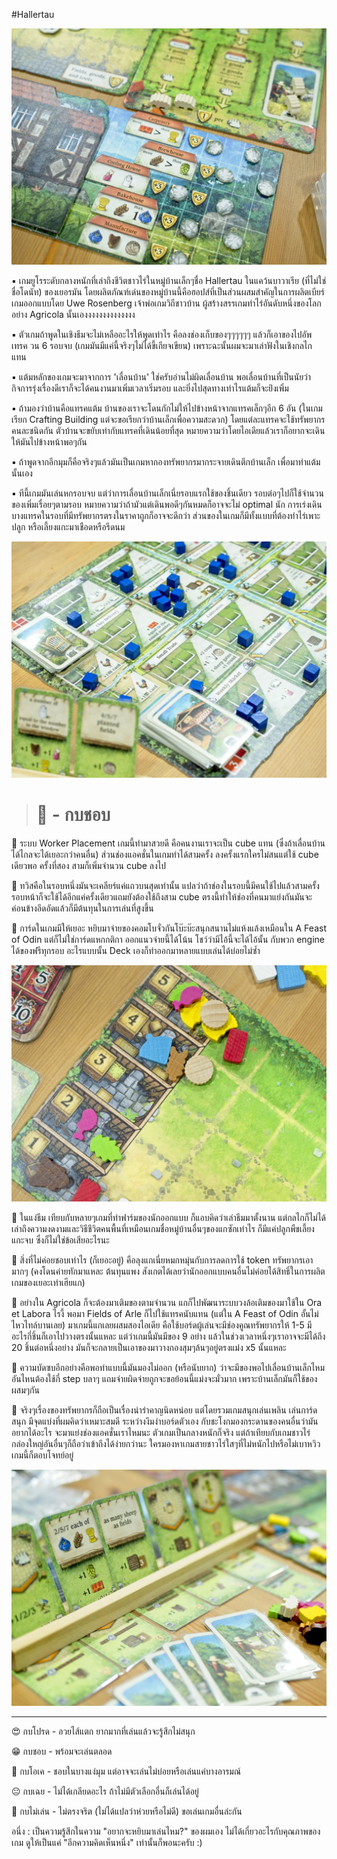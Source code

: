 #Hallertau

![alt tag](https://github.com/SisadaR/BoardNBon/blob/main/images/hallertau/P1122764.jpg?raw=true)

▪️ เกมยูโรระดับกลางหนักที่เล่าถึงชีวิตชาวไร่ในหมู่บ้านเล็กๆชื่อ Hallertau ในแคว้นบาวาเรีย (ที่ไม่ใช่ชื่อโดนัท) ของเยอรมัน โดยผลิตภัณฑ์เด่นของหมู่บ้านนี้คือฮอปส์ที่เป็นส่วนผสมสำคัญในการผลิตเบียร์ เกมออกแบบโดย Uwe Rosenberg เจ้าพ่อเกมวิถีชาวบ้าน ผู้สร้างสรรเกมทำไร่อันดับหนึ่งของโลกอย่าง Agricola นั้นเองงงงงงงงงงงงงง 

▪️ ตัวเกมถ้าพูดในเชิงธีมจะไม่เหลืออะไรให้พูดเท่าไร คือลงช่องเก็บของๆๆๆๆๆๆ แล้วก็เอาของไปอัพเทรค วน 6 รอบจบ (เกมมันมีแค่นี้จริงๆไม่ได้ขี้เกียจเขียน) เพราะฉะนั้นผมจะมาเล่าฟังในเชิงกลไกแทน

▪️ แต้มหลักของเกมจะมาจากการ 'เลื่อนบ้าน' ใช่ครับอ่านไม่ผิดเลื่อนบ้าน พอเลื่อนบ้านที่เป็นนัยว่ากิจการรุ่งเรื่องดีเราก็จะได้คนงานมาเพิ่มเวลาเริ่มรอบ และยิ่งไปสุดทางเท่าไรแต้มก็จะย่ิงเพิ่ม 

▪️ ถ้ามองว่าบ้านคือแทรคแต้ม บ้านของเราจะโดนกักไม่ให้ไปข้างหน้าจากแทรคเล็กๆอีก 6 อัน (ในเกมเรียก Crafting Building แต่จะขอเรียกว่าบ้านเล็กเพื่อความสะดวก) โดยแต่ละแทรคจะใช้ทรัพยากรคนละชนิดกัน ตัวบ้านจะขยับเท่ากับแทรคที่เดินน้อยที่สุด หมายความว่าโดยไอเดียแล้วเราก็อยากจะเดินให้มันไปข้างหน้าพอๆกัน

▪️ ถ้าพูดจากอีกมุมก็คือจริงๆแล้วมันเป็นเกมหากองทรัพยากรมากระจายเดินตึกบ้านเล็ก เพื่อมาทำแต้มนั้นเอง

▪️ ทีนี้เกมมันเล่นหกรอบจบ แต่ว่าการเลื่อนบ้านเล็กเนี่ยรอบแรกใช้ของชิ้นเดียว รอบต่อๆไปก็ใช้จำนวนของเพิ่มเรื่อยๆตามรอบ หมายความว่าถ้ามัวแต่เดินพอดีๆกันหมดก็อาจจะไม่ optimal นัก การเร่งเดินบางแทรคในรอบที่มีทรัพยากรตรงในราคาถูกก็อาจจะดีกว่า ส่วนของในเกมก็มีทั้งแบบที่ต้องทำไร่เพาะปลูก หรือเลี้ยงแกะมาเชือดหรือรีดนม 

![alt tag](https://github.com/SisadaR/BoardNBon/blob/main/images/hallertau/P1122761.jpg?raw=true)

> # 🐸 - กบชอบ

🔹 ระบบ Worker Placement เกมนี้ทำมาสวยดี คือคนงานเราจะเป็น cube แทน (ซึ่งถ้าเลื่อนบ้านได้ไกลจะได้เยอะกว่าคนอื่น) ส่วนช่องแอคชั่นในเกมทำได้สามครั้ง ลงครั้งแรกใครไม่สนแต่ใช้ cube เดียวพอ ครั้งที่สอง สามก็เพิ่มจำนวน cube ลงไป

🔹 ทวิสคือในรอบหนึ่งมันจะเคลียร์แค่แถวบนสุดเท่านั้น แปลว่าถ้าช่องในรอบนี้มีคนใช้ไปแล้วสามครั้ง รอบหน้าก็จะใช้ได้อีกแค่ครั้งเดียวแถมยังต้องใช้ถึงสาม cube ตรงนี้ทำให้ช่องที่คนมาแย่งกันมันจะค่อนข้างอึดอัดแล้วก็มีต้นทุนในการเล่นที่สูงขึ้น

🔹 การ์ดในเกมมีให้เยอะ หยิบมาจ่ายของคอมโบจั่วกันโบ๊ะบ๊ะสนุกสนานไม่แห้งแล้งเหมือนใน A Feast of Odin แต่ก็ไม่ใช่การ์ดแหกกติกา ออกแนวจ่ายนี้ได้โน้น โชว์ว่ามีไอ้นี้จะได้ไอ้นั้น กับพวก engine ได้ของฟรีทุกรอบ อะไรแบบนั้น Deck เองก็ทำออกมาหลายแบบเล่นได้บ่อยไม่ซ้ำ

![alt tag](https://github.com/SisadaR/BoardNBon/blob/main/images/hallertau/P1122767.jpg?raw=true)

🔸 ในแง่ธีม เทียบกับหลายๆเกมที่ทำฟาร์มของนักออกแบบ ก็แอบคิดว่าเล่าธีมมาตั้งนาน แต่กลไกก็ไม่ได้เล่าถึงความงดงามและวิธีชีวิตคนพื้นที่เหมือนเกมชื่อหมู่บ้านอื่นๆของแกซักเท่าไร ก็มีแค่ปลูกพืชเลี้ยงแกะจบ ซึ่งก็ไม่ใช่ข้อเสียอะไรนะ

🔸 สิ่งที่ไม่ค่อยชอบเท่าไร (ก็เยอะอยู่) คือลุงแกเนี่ยหมกหมุ่นกับการลดการใช้ token ทรัพยากรเอามากๆ (คงโดนค่ายทักมาแหละ ต้นทุนแพง สังเกตได้เลยว่านักออกแบบคนอื่นไม่ค่อยได้สิทธิ์ในการผลิตเกมของเยอะเท่าเฮียแก)

🔸 อย่างใน Agricola ก็จะต้องมาเติมของตามจำนวน แกก็ไปพัฒนาระบบวงล้อเติมของมาใช้ใน Ora et Labora ไรงี้ พอมา Fields of Arle ก็ไปใช้แทรคนับแทน (แต่ใน A Feast of Odin อั้นไม่ไหวไทล์บานเลย)  มาเกมนี้แกเลยผสมสองไอเดีย คือใช้บอร์ดผู้เล่นจะมีช่องคูณทรัพยากรให้ 1-5 มีอะไรกี่ชิ้นก็เอาไปวางตรงนั้นแหละ แต่ว่าเกมนี้มันมีของ 9 อย่าง แล้วในช่วงเวลาหนึ่งๆเราอาจจะมีได้ถึง 20 ชิ้นต่อหนึ่งอย่าง มันก็จะกลายเป็นเอาของมาวางกองสุมๆล้นๆอยู่ตรงแม่ง x5 นั้นแหละ

🔸 ความบัดซบอีกอย่างคือพอทำแบบนี้มันมองไม่ออก (หรือนับยาก) ว่าจะมีของพอไปเลื่อนบ้านเล็กไหม อันไหนต้องใช้กี่ step บลาๆ แถมจ่ายผิดจ่ายถูกจะขอย้อนนี้แม่งจะมั่วมาก เพราะบ้านเล็กมันก็ใช้ของผสมๆกัน

💬 จริงๆเรื่องของทรัพยากรก็ถือเป็นเรื่องน่ารำคาญนิดหน่อย แต่โดยรวมเกมสนุกเล่นเพลิน เล่นการ์ดสนุก มีจุดแบ่งที่ผมคิดว่าเหมาะสมดี ระหว่างงึมงำบอร์ดตัวเอง กับชะโงกมองกระดานของคนอื่นว่ามันอยากได้อะไร จะมาแย่งช่องแอคชั่นเราไหมนะ ตัวเกมเป็นกลางหนักก็จริง แต่ถ้าเทียบกับเกมชาวไร่กล่องใหญ่อันอื่นๆก็ถือว่าเข้าถึงได้ง่ายกว่านะ ใครมองหาเกมสายชาวไร่ใสๆที่ไม่หนักไปหรือไม่เบาหวิว เกมนี้ก็ตอบโจทย์อยู่ 

![alt tag](https://github.com/SisadaR/BoardNBon/blob/main/images/hallertau/P1122876.jpg?raw=true)

---


😍 กบโปรด - อวยไส้แตก ยากมากที่เล่นแล้วจะรู้สึกไม่สนุก

😁 กบชอบ - พร้อมจะเล่นตลอด

🙂 กบโอเค - ชอบในบางแง่มุม แต่อาจจะเล่นไม่บ่อยหรือเล่นแค่บางอารมณ์

😐 กบเฉย - ไม่ได้เกลียดอะไร ถ้าไม่มีตัวเลือกอื่นก็เล่นได้อยู่

🖕 กบไม่เล่น - ไม่ตรงจริต (ไม่ได้แปลว่าห่วยหรือไม่ดี) ขอเล่นเกมอื่นล่ะกัน

อนึ่ง : เป็นความรู้สึกในความ "อยากจะหยิบมาเล่นไหม?" ของผมเอง ไม่ได้เกี่ยวอะไรกับคุณภาพของเกม ดูให้เป็นแค่ "อีกความคิดเห็นหนึ่ง" เท่านั้นก็พอนะครับ :)

